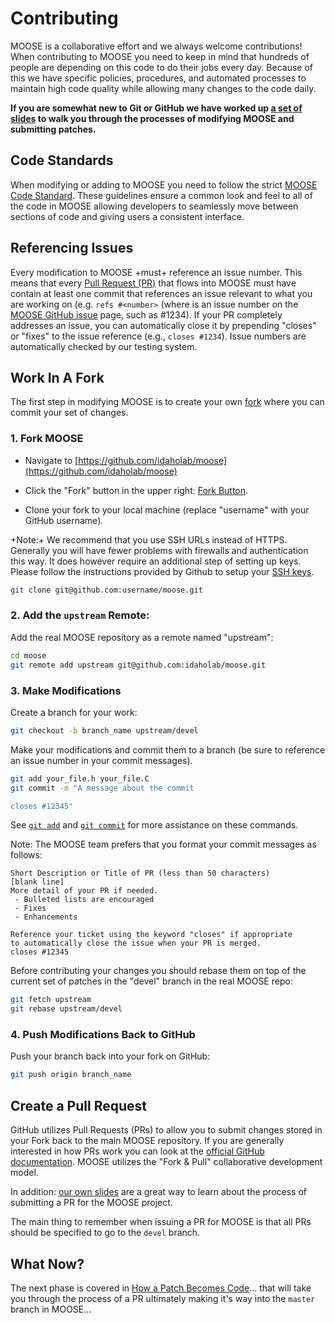 # Contributing

MOOSE is a collaborative effort and we always welcome contributions!  When contributing to MOOSE you need to keep in mind that hundreds of people are depending on this code to do their jobs every day.  Because of this we have specific policies, procedures, and automated processes to maintain high code quality while allowing many changes to the code daily.

**If you are somewhat new to Git or GitHub we have worked up [a set of slides](https://mooseframework.org/static/media/uploads/docs/moose_github.pdf) to walk you through the processes of modifying MOOSE and submitting patches.**

## Code Standards

When modifying or adding to MOOSE you need to follow the strict [MOOSE Code Standard](framework_development/code_standards.md).  These guidelines ensure a common look and feel to all of the code in MOOSE allowing developers to seamlessly move between sections of code and giving users a consistent interface.

## Referencing Issues

Every modification to MOOSE +must+ reference an issue number. This means that every [Pull Request (PR)](https://help.github.com/articles/about-pull-requests/) that flows into MOOSE must have contain at least one commit that references an issue relevant to what you are working on (e.g. `refs #<number>` (where <number> is an issue number on the [MOOSE GitHub issue](https://github.com/idaholab/moose/issues) page, such as #1234). If your PR completely addresses an issue, you can automatically close it by prepending "closes" or "fixes" to the issue reference (e.g., `closes #1234`). Issue numbers are automatically checked by our testing system.

## Work In A Fork

The first step in modifying MOOSE is to create your own [fork](https://help.github.com/articles/fork-a-repo/) where you can commit your set of changes.

### 1. Fork MOOSE

- Navigate to [https://github.com/idaholab/moose](https://github.com/idaholab/moose)

- Click the "Fork" button in the upper right: [Fork Button](https://github.com/idaholab/moose#fork-destination-box).

- Clone your fork to your local machine (replace "username" with your GitHub username).

+Note:+ We recommend that you use SSH URLs instead of HTTPS. Generally you will have fewer problems with
firewalls and authentication this way. It does however require an additional step of setting up keys.
Please follow the instructions provided by Github to setup your [SSH keys](https://help.github.com/articles/connecting-to-github-with-ssh/).

```bash
git clone git@github.com:username/moose.git
```

### 2. Add the `upstream` Remote:

Add the real MOOSE repository as a remote named "upstream":

```bash
cd moose
git remote add upstream git@github.com:idaholab/moose.git
```

### 3. Make Modifications

Create a branch for your work:

```bash 
git checkout -b branch_name upstream/devel
```

Make your modifications and commit them to a branch (be sure to reference an issue number in your commit messages).

```bash
git add your_file.h your_file.C
git commit -m "A message about the commit

closes #12345"
```

See [`git add`](http://git-scm.com/docs/git-add) and [`git commit`](http://git-scm.com/docs/git-commit) for more assistance on these commands.

Note: The MOOSE team prefers that you format your commit messages as follows:

```
Short Description or Title of PR (less than 50 characters)
[blank line]
More detail of your PR if needed.
 - Bulleted lists are encouraged
 - Fixes
 - Enhancements

Reference your ticket using the keyword "closes" if appropriate
to automatically close the issue when your PR is merged.
closes #12345
```

Before contributing your changes you should rebase them on top of the current set of patches in the "devel" branch in the real MOOSE repo:

```bash
git fetch upstream
git rebase upstream/devel
```

### 4. Push Modifications Back to GitHub

Push your branch back into your fork on GitHub:

```bash
git push origin branch_name
```

## Create a Pull Request

GitHub utilizes Pull Requests (PRs) to allow you to submit changes stored in your Fork back to the main MOOSE repository.  If you are generally interested in how PRs work you can look at the [official GitHub documentation](https://help.github.com/articles/using-pull-requests).  MOOSE utilizes the "Fork & Pull" collaborative development model.

In addition: [our own slides](https://mooseframework.org/static/media/uploads/docs/moose_github.pdf) are a great way to learn about the process of submitting a PR for the MOOSE project.

The main thing to remember when issuing a PR for MOOSE is that all PRs should be specified to go to the `devel` branch.

## What Now?

The next phase is covered in [How a Patch Becomes Code](framework_development/patch_to_code.md)... that will take you through the process of a PR ultimately making it's way into the `master` branch in MOOSE...
